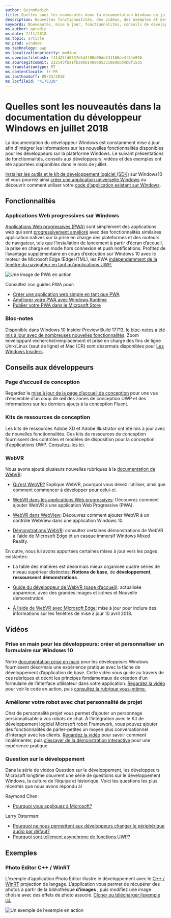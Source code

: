 ```yaml
---
author: QuinnRadich
title: Quelles sont les nouveautés dans la documentation Windows en juillet 2018 - développer des applications UWP
description: Nouvelles fonctionnalités, des vidéos, des exemples et des conseils aux développeurs ont été ajoutées à la documentation du développeur Windows 10 juillet 2018.
keywords: Nouveautés, mise à jour, fonctionnalités, conseils de développeur, Windows 10, juillet
ms.author: quradic
ms.date: 7/11/2018
ms.topic: article
ms.prod: windows
ms.technology: uwp
ms.localizationpriority: medium
ms.openlocfilehash: f41d25fd6757e5d3f80d00de341168de4f34e946
ms.sourcegitcommit: 232543fba1fb30bb1489b053310ed6bd4b8f15d5
ms.translationtype: MT
ms.contentlocale: fr-FR
ms.lasthandoff: 09/25/2018
ms.locfileid: "4176328"
---
```

# <a name="whats-new-in-the-windows-developer-docs-in-july-2018"></a>Quelles sont les nouveautés dans la documentation du développeur Windows en juillet 2018

La documentation du développeur Windows est constamment mise à jour afin d'intégrer les informations sur les nouvelles fonctionnalités disponibles pour les développeurs sur la plateforme Windows. Le suivant présentations de fonctionnalités, conseils aux développeurs, vidéos et des exemples ont été apportées disponibles dans le mois de juillet.

[Installez les outils et le kit de développement logiciel (SDK)](http://go.microsoft.com/fwlink/?LinkId=821431) sur Windows10 et vous pourrez ainsi [créer une application universelle Windows](../get-started/create-uwp-apps.md) ou découvrir comment utiliser votre [code d’application existant sur Windows](../porting/index.md).

## <a name="features"></a>Fonctionnalités

### <a name="progressive-web-apps-on-windows"></a>Applications Web progressives sur Windows

[Applications Web progressives (PWA)](https://developer.microsoft.com/windows/pwa) sont simplement des applications web qui sont [progressivement amélioré](https://wikipedia.org/wiki/Progressive_enhancement) avec des fonctionnalités similaires application natives sur la prise en charge des plateformes et des moteurs de navigateur, tels que l’installation de lancement à partir d’écran d’accueil, la prise en charge en mode hors connexion et push notifications. Profitez de l’avantage supplémentaire en cours d’exécution sur Windows 10 avec le moteur de Microsoft Edge (EdgeHTML), les PWA [indépendamment de la fenêtre du navigateur en tant qu’applications UWP.](https://docs.microsoft.com/microsoft-edge/progressive-web-apps/windows-features)

![Une image de PWA en action](images/progressive-web-apps.jpg)

Consultez nos guides PWA pour:

* [Créer une application web simple en tant que PWA](https://docs.microsoft.com/microsoft-edge/progressive-web-apps/get-started)
* [Améliorer votre PWA avec Windows Runtime](https://docs.microsoft.com/en-us/microsoft-edge/progressive-web-apps/windows-features)
* [Publier votre PWA dans le Microsoft Store](https://docs.microsoft.com/microsoft-edge/progressive-web-apps/microsoft-store)

### <a name="notepad"></a>Bloc-notes

Disponible dans Windows 10 Insider Preview Build 17713, [le bloc-notes a été mis à jour avec de nombreuses nouvelles fonctionnalités](http://aka.ms/ant-man). Zoom enveloppant recherche/remplacement et prise en charge des fins de ligne Unix/Linux (saut de ligne) et Mac (CR) sont désormais disponibles pour [Les Windows Insiders](https://insider.windows.com/). 

## <a name="developer-guidance"></a>Conseils aux développeurs

### <a name="design-landing-page"></a>Page d’accueil de conception

Regardez la [mise à jour de la page d’accueil de conception](https://developer.microsoft.com/windows/apps/design) pour une vue d’ensemble d’un coup de œil des zones de conception UWP et des informations sur les derniers ajouts à la conception Fluent.

### <a name="design-toolkits"></a>Kits de ressources de conception

Les kits de ressources Adobe XD et Adobe Illustrator ont été mis à jour avec de nouvelles fonctionnalités. Ces kits de ressources de conception fournissent des contrôles et modèles de disposition pour la conception d’applications UWP. [Consultez-les ici.](../design/downloads/index.md)

### <a name="webvr"></a>WebVR

Nous avons ajouté plusieurs nouvelles rubriques à la [documentation de WebVR](https://docs.microsoft.com/microsoft-edge/webvr/
):

* [Qu’est WebVR?](https://docs.microsoft.com/microsoft-edge/webvr/what-is-webvr
) Explique WebVR, pourquoi vous devez l’utiliser, ainsi que comment commencer à développer pour celui-ci.

* [WebVR dans les applications Web progressives](https://docs.microsoft.com/microsoft-edge/webvr/webvr-in-pwas): Découvrez comment ajouter WebVR à une application Web Progressive (PWA).

* [WebVR dans WebView](https://docs.microsoft.com/microsoft-edge/webvr/webvr-in-webview): Découvrez comment ajouter WebVR à un contrôle WebView dans une application Windows 10.

* [Démonstrations WebVR](https://docs.microsoft.com/microsoft-edge/webvr/demos): consultez certaines démonstrations de WebVR à l’aide de Microsoft Edge et un casque immersif Windows Mixed Reality.

En outre, nous lui avons apportées certaines mises à jour vers les pages existantes:

* La table des matières est désormais mieux organisée quatre séries de niveau supérieur distinctes: **Notions de base**, de **développement**, **ressources**et **démonstrations**.

* [Guide du développeur de WebVR (page d’accueil)](https://docs.microsoft.com/microsoft-edge/webvr/): actualisée apparence, avec des grandes images et icônes et Nouvelle démonstration.

* [À l’aide de WebVR avec Microsoft Edge](https://docs.microsoft.com/microsoft-edge/webvr/webvr-with-edge): mise à jour pour inclure des informations sur les fenêtres de mise à jour 10 avril 2018.

## <a name="videos"></a>Vidéos

### <a name="get-started-for-devs-create-and-customize-a-form-on-windows-10"></a>Prise en main pour les développeurs: créer et personnaliser un formulaire sur Windows 10

Notre [documentation prise en main](../get-started/index.md) pour les développeurs Windows fournissent désormais une expérience pratique avec la tâche de développement d’application de base. Cette vidéo vous guide au travers de ces rubriques et décrit les principes fondamentaux de création d’un formulaire de l’interface utilisateur dans votre application. [Regardez la vidéo](https://www.youtube.com/watch?v=AgngKzq4hKI&feature=youtu.be) pour voir le code en action, puis [consultez la rubrique vous-même.](http://aka.ms/CreateForms)

### <a name="enhance-your-bot-with-project-personality-chat"></a>Améliorer votre robot avec chat personnalité de projet

Chat de personnalité projet vous permet d’ajouter un personnage personnalisable à vos robots de chat. À l’intégration avec le Kit de développement logiciel Microsoft robot Framework, vous pouvez ajouter des fonctionnalités de parler-petites un moyen plus conversationnel d’interagir avec les clients. [Regardez la vidéo](https://www.youtube.com/watch?v=5C_uD8g2QKg&feature=youtu.be) pour savoir comment implémenter, puis [d’essayer de la démonstration interactive](http://aka.ms/PersonalityChat) pour une expérience pratique.

### <a name="one-dev-question"></a>Question sur le développement

Dans la série de vidéos Question sur le développement, les développeurs Microsoft longtime couvrent une série de questions sur le développement Windows, la culture de l’équipe et historique. Voici les questions les plus récentes que nous avons répondu à!

Raymond Chen:

* [Pourquoi vous appliquez à Microsoft?](https://www.youtube.com/watch?v=oL8ymamkEMU&feature=youtu.be)

Larry Osterman:

* [Pourquoi ne nous permettent aux développeurs changer le périphérique audio par défaut?](https://www.youtube.com/watch?v=6aNUoVfbnmg&feature=youtu.be)
* [Pourquoi sont tellement asynchrone de fonctions UWP?](https://www.youtube.com/watch?v=5M724QIy1Mk&feature=youtu.be)

## <a name="samples"></a>Exemples

### <a name="photo-editor-cwinrt"></a>Photo Editor C++ / WinRT

L’exemple d’application Photo Editor illustre le développement avec le [C++ / WinRT](../cpp-and-winrt-apis/intro-to-using-cpp-with-winrt.md) projection de langage. L’application vous permet de récupérer des photos à partir de la bibliothèque **d’images** , puis modifiez une image choisie avec des effets de photo associé. [Cloner ou télécharger l’exemple ici.](https://github.com/Microsoft/Windows-appsample-photo-editor)

![Un exemple de l’exemple en action](images/photo-editor-banner.png)
